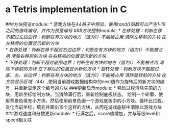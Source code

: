  # a Tetris implementation in C 
 ###方块预览module:
 	* 游戏方块在4*4格子中预览，使用rand()函数可以产生1-19之间的游戏编号，并作为预览编号
 ###方块控制module:
 	* 左移处理：判断左移不超过左边边界；判断在有方块的地方（值为1）不能被占用
 				清除左移前的方块
 				在左移后的位置显示新的方块   
 	* 右移处理：判断右移不超过右边边界；判断在有方块的地方（值为1）不能被占用
 				清除右移前的方块
 				在右移后的位置显示新的方块   
 	* 下移处理：判断不超过底部边界；判断在有方块的地方（值为1）不能被占用
 				清除下移前的方块
 				在下移后的位置显示新的方块
 	* 旋转处理：判断方块不能超过底、左、右边界；判断在有方块的地方（值为1）不能被占用
 				清除旋转前的方块
 				在方块显示区域（4*4）,使用当前游戏数据结构中的next值作为旋转后的新方块的编号，并重新显示这个编号的方块
 ###更新显示module:
 	* 移动过程清除先前的方块，用新坐标绘制方块。当消除满行后，重新绘制底板状态。
 	绘制一个轮廓，使用背景色填充小方块，然后使用前景色画一个游戏底板中的小方块。循环此过程，变化当前坐标，填充并画出19个这样的方块，从而在游戏底板中清除此游戏方块
 ###游戏速度和分数更新module:
 	* 行满之后，score值增加，并与等级level和speed相关联